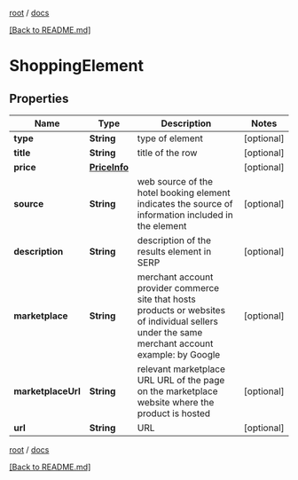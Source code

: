 [root](./../ "root") / [docs](./ "docs")

[[Back to README.md]](./../README.md "[Back to README.md]")

# ShoppingElement

## Properties

| Name | Type | Description | Notes |
|------------ | ------------- | ------------- | -------------|
|**type** | **String** | type of element |  [optional] |
|**title** | **String** | title of the row |  [optional] |
|**price** | [**PriceInfo**](PriceInfo.md) |  |  [optional] |
|**source** | **String** | web source of the hotel booking element indicates the source of information included in the element |  [optional] |
|**description** | **String** | description of the results element in SERP |  [optional] |
|**marketplace** | **String** | merchant account provider commerce site that hosts products or websites of individual sellers under the same merchant account example: by Google |  [optional] |
|**marketplaceUrl** | **String** | relevant marketplace URL URL of the page on the marketplace website where the product is hosted |  [optional] |
|**url** | **String** | URL |  [optional] |

[root](./../ "root") / [docs](./ "docs")

[[Back to README.md]](./../README.md "[Back to README.md]")
